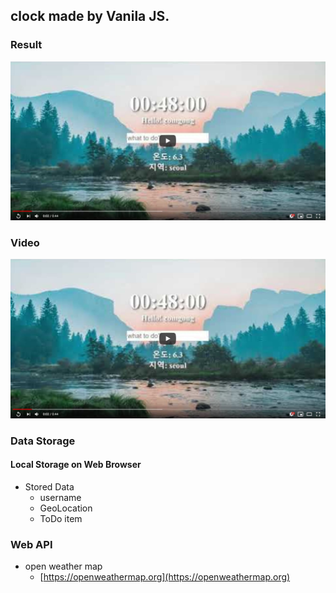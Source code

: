 ## clock made by Vanila JS.

### Result
![image](capture.JPG)

### Video
[![Click to watch this video](capture.JPG)](https://youtu.be/dhSD4RRwIPg "Click to watch this video")

### Data Storage
#### Local Storage on Web Browser
* Stored Data
  * username
  * GeoLocation
  * ToDo item

### Web API
* open weather map
  * [https://openweathermap.org](https://openweathermap.org)
